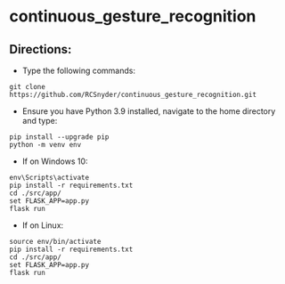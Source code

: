 
# continuous_gesture_recognition

## Directions:

- Type the following commands:

```
git clone https://github.com/RCSnyder/continuous_gesture_recognition.git
```

- Ensure you have Python 3.9 installed, navigate to the home directory and type:

```
pip install --upgrade pip
python -m venv env
```

- If on Windows 10:

```
env\Scripts\activate
pip install -r requirements.txt
cd ./src/app/
set FLASK_APP=app.py
flask run
```

- If on Linux:

```
source env/bin/activate
pip install -r requirements.txt
cd ./src/app/
set FLASK_APP=app.py
flask run
```
